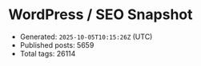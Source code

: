 # WordPress / SEO Snapshot

- Generated: `2025-10-05T10:15:26Z` (UTC)
- Published posts: 5659
- Total tags: 26114
